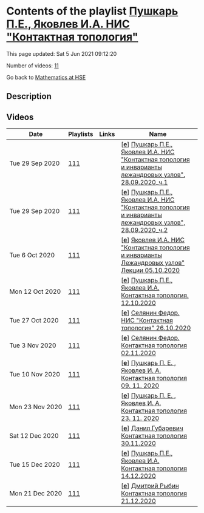 # Contents of the playlist [Пушкарь П.Е., Яковлев И.А. НИС "Контактная топология"](https://www.youtube.com/playlist?list=PLq3E5oubNNoC4lczTLQQ2Yt3SdYQwg60c)

This page updated: Sat 5 Jun 2021 09:12:20

Number of videos: [11](#videos)

Go back to [Mathematics at HSE](../README.md)

## Description



## Videos

|Date|Playlists|Links|Name|
|---|---|---|---|
| Tue&nbsp;29&nbsp;Sep&nbsp;2020 | [111](./playlists/111 "Пушкарь П.Е., Яковлев И.А. НИС \"Контактная топология\"") |  | [[**e**](https://studio.youtube.com/video/yGeml4mEYqY/edit "Edit")] [Пушкарь П.Е., Яковлев И.А. НИС "Контактная топология и инварианты лежандровых узлов". 28.09.2020_ч.1](https://www.youtube.com/watch?v=yGeml4mEYqY&list=PLq3E5oubNNoC4lczTLQQ2Yt3SdYQwg60c) |
| Tue&nbsp;29&nbsp;Sep&nbsp;2020 | [111](./playlists/111 "Пушкарь П.Е., Яковлев И.А. НИС \"Контактная топология\"") |  | [[**e**](https://studio.youtube.com/video/LrtRARDQSog/edit "Edit")] [Пушкарь П.Е., Яковлев И.А. НИС "Контактная топология и инварианты лежандровых узлов", 28.09.2020_ч.2](https://www.youtube.com/watch?v=LrtRARDQSog&list=PLq3E5oubNNoC4lczTLQQ2Yt3SdYQwg60c) |
| Tue&nbsp;6&nbsp;Oct&nbsp;2020 | [111](./playlists/111 "Пушкарь П.Е., Яковлев И.А. НИС \"Контактная топология\"") |  | [[**e**](https://studio.youtube.com/video/uXeIYl5mkb4/edit "Edit")] [Яковлев И.А. НИС "Контактная топология и инварианты Лежандровых узлов" Лекции 05.10.2020](https://www.youtube.com/watch?v=uXeIYl5mkb4&list=PLq3E5oubNNoC4lczTLQQ2Yt3SdYQwg60c "Научно-исследовательский семинар \"Контактная топология и инварианты Лежандровых узлов\" Кто читает: Международная лаборатория зеркальной симметрии и автоморфных форм Преподаватели: Пушкарь Петр Евгеньевич, Яковлев Иван Андреевич Язык: русский") |
| Mon&nbsp;12&nbsp;Oct&nbsp;2020 | [111](./playlists/111 "Пушкарь П.Е., Яковлев И.А. НИС \"Контактная топология\"") |  | [[**e**](https://studio.youtube.com/video/Q8l3g3R9f04/edit "Edit")] [Пушкарь П.Е.,  Яковлев И.А. Контактная топология. 12.10.2020](https://www.youtube.com/watch?v=Q8l3g3R9f04&list=PLq3E5oubNNoC4lczTLQQ2Yt3SdYQwg60c) |
| Tue&nbsp;27&nbsp;Oct&nbsp;2020 | [111](./playlists/111 "Пушкарь П.Е., Яковлев И.А. НИС \"Контактная топология\"") |  | [[**e**](https://studio.youtube.com/video/WG1ICRQ3VVM/edit "Edit")] [Селянин Федор. НИС "Контактная топология" 26.10.2020](https://www.youtube.com/watch?v=WG1ICRQ3VVM&list=PLq3E5oubNNoC4lczTLQQ2Yt3SdYQwg60c) |
| Tue&nbsp;3&nbsp;Nov&nbsp;2020 | [111](./playlists/111 "Пушкарь П.Е., Яковлев И.А. НИС \"Контактная топология\"") |  | [[**e**](https://studio.youtube.com/video/oZhgSdWPUxU/edit "Edit")] [Селянин Федор.  Контактная топология  02.11.2020](https://www.youtube.com/watch?v=oZhgSdWPUxU&list=PLq3E5oubNNoC4lczTLQQ2Yt3SdYQwg60c) |
| Tue&nbsp;10&nbsp;Nov&nbsp;2020 | [111](./playlists/111 "Пушкарь П.Е., Яковлев И.А. НИС \"Контактная топология\"") |  | [[**e**](https://studio.youtube.com/video/K8ffFGVa1II/edit "Edit")] [Пушкарь П. Е. , Яковлев И. А.  Контактная топология  09. 11. 2020](https://www.youtube.com/watch?v=K8ffFGVa1II&list=PLq3E5oubNNoC4lczTLQQ2Yt3SdYQwg60c) |
| Mon&nbsp;23&nbsp;Nov&nbsp;2020 | [111](./playlists/111 "Пушкарь П.Е., Яковлев И.А. НИС \"Контактная топология\"") |  | [[**e**](https://studio.youtube.com/video/jOxBZeGVXEk/edit "Edit")] [Пушкарь П. Е. , Яковлев И. А. Контактная топология 23. 11. 2020](https://www.youtube.com/watch?v=jOxBZeGVXEk&list=PLq3E5oubNNoC4lczTLQQ2Yt3SdYQwg60c "Научно-исследовательский семинар \"Контактная топология и инварианты Лежандровых узлов\" 2 модуль Преподаватели: Пушкарь Петр Евгеньевич, Яковлев Иван Андреевич") |
| Sat&nbsp;12&nbsp;Dec&nbsp;2020 | [111](./playlists/111 "Пушкарь П.Е., Яковлев И.А. НИС \"Контактная топология\"") |  | [[**e**](https://studio.youtube.com/video/rMXiFDaCUnU/edit "Edit")] [Данил Губаревич  Контактная топология 30.11.2020](https://www.youtube.com/watch?v=rMXiFDaCUnU&list=PLq3E5oubNNoC4lczTLQQ2Yt3SdYQwg60c "НИС \"Контактная топология и инварианты Лежандровых Узлов\" под руководством П.Е. Пушкаря и И. Яковлева.") |
| Tue&nbsp;15&nbsp;Dec&nbsp;2020 | [111](./playlists/111 "Пушкарь П.Е., Яковлев И.А. НИС \"Контактная топология\"") |  | [[**e**](https://studio.youtube.com/video/5CXkxAd8WRg/edit "Edit")] [Пушкарь П.Е., Яковлев И.А. Контактная топология 14.12.2020](https://www.youtube.com/watch?v=5CXkxAd8WRg&list=PLq3E5oubNNoC4lczTLQQ2Yt3SdYQwg60c) |
| Mon&nbsp;21&nbsp;Dec&nbsp;2020 | [111](./playlists/111 "Пушкарь П.Е., Яковлев И.А. НИС \"Контактная топология\"") |  | [[**e**](https://studio.youtube.com/video/uU5JKPFUF5g/edit "Edit")] [Дмитрий Рыбин Контактная топология 21.12.2020](https://www.youtube.com/watch?v=uU5JKPFUF5g&list=PLq3E5oubNNoC4lczTLQQ2Yt3SdYQwg60c) |

